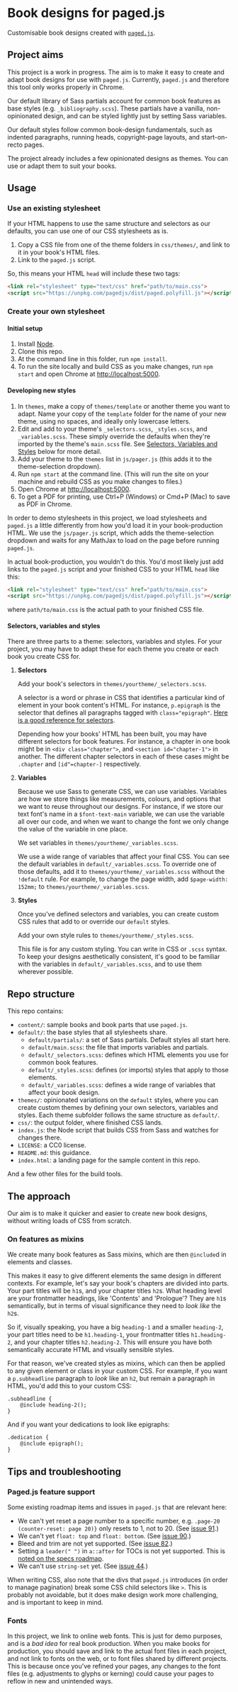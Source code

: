 # Book designs for paged.js

Customisable book designs created with [`paged.js`](https://gitlab.pagedmedia.org/tools/pagedjs).

## Project aims

This project is a work in progress. The aim is to make it easy to create and adapt book designs for use with `paged.js`. Currently, `paged.js` and therefore this tool only works properly in Chrome.

Our default library of Sass partials account for common book features as base styles (e.g. `_bibliography.scss`). These partials have a vanilla, non-opinionated design, and can be styled lightly just by setting Sass variables.

Our default styles follow common book-design fundamentals, such as indented paragraphs, running heads, copyright-page layouts, and start-on-recto pages.

The project already includes a few opinionated designs as themes. You can use or adapt them to suit your books.

## Usage

### Use an existing stylesheet

If your HTML happens to use the same structure and selectors as our defaults, you can use one of our CSS stylesheets as is.

1. Copy a CSS file from one of the theme folders in `css/themes/`, and link to it in your book's HTML files.
2. Link to the `paged.js` script.

So, this means your HTML `head` will include these two tags:

```html
<link rel="stylesheet" type="text/css" href="path/to/main.css">
<script src="https://unpkg.com/pagedjs/dist/paged.polyfill.js"></script>
```

### Create your own stylesheet

#### Initial setup

1. Install [Node](https://nodejs.org).
2. Clone this repo.
3. At the command line in this folder, run `npm install`.
4. To run the site locally and build CSS as you make changes, run `npm start` and open Chrome at [http://localhost:5000](http://localhost:5000).

#### Developing new styles

1. In `themes`, make a copy of `themes/template` or another theme you want to adapt. Name your copy of the `template` folder for the name of your new theme, using no spaces, and ideally only lowercase letters.
1. Edit and add to your theme's `_selectors.scss`, `_styles.scss`, and `_variables.scss`. These simply override the defaults when they're imported by the theme's `main.scss` file. See [Selectors, Variables and Styles](#selectors-variables-and-styles) below for more detail.
1. Add your theme to the `themes` list in `js/pager.js` (this adds it to the theme-selection dropdown).
1. Run `npm start` at the command line. (This will run the site on your machine and rebuild CSS as you make changes to files.)
1. Open Chrome at [http://localhost:5000](http://localhost:5000).
1. To get a PDF for printing, use Ctrl+P (Windows) or Cmd+P (Mac) to save as PDF in Chrome.

In order to demo stylesheets in this project, we load stylesheets and `paged.js` a little differently from how you'd load it in your book-production HTML. We use the `js/pager.js` script, which adds the theme-selection dropdown and waits for any MathJax to load on the page before running `paged.js`.

In actual book-production, you wouldn't do this. You'd most likely just add links to the `paged.js` script and your finished CSS to your HTML `head` like this:

```html
<link rel="stylesheet" type="text/css" href="path/to/main.css">
<script src="https://unpkg.com/pagedjs/dist/paged.polyfill.js"></script>
```

where `path/to/main.css` is the actual path to your finished CSS file.

#### Selectors, variables and styles

There are three parts to a theme: selectors, variables and styles. For your project, you may have to adapt these for each theme you create or each book you create CSS for.

1. **Selectors**

   Add your book's selectors in `themes/yourtheme/_selectors.scss`.

   A selector is a word or phrase in CSS that identifies a particular kind of element in your book content's HTML. For instance, `p.epigraph` is the selector that defines all paragraphs tagged with `class="epigraph"`. [Here is a good reference for selectors](https://medium.com/design-code-repository/css-selectors-cheatsheet-details-9593bc204e3f).

   Depending how your books' HTML has been built, you may have different selectors for book features. For instance, a chapter in one book might be in `<div class="chapter">`, and `<section id="chapter-1">` in another. The different chapter selectors in each of these cases might be `.chapter` and `[id^=chapter-]` respectively.

1. **Variables**

   Because we use Sass to generate CSS, we can use variables. Variables are how we store things like measurements, colours, and options that we want to reuse throughout our designs. For instance, if we store our text font's name in a `$font-text-main` variable, we can use the variable all over our code, and when we want to change the font we only change the value of the variable in one place.

   We set variables in `themes/yourtheme/_variables.scss`.

   We use a wide range of variables that affect your final CSS. You can see the default variables in `default/_variables.scss`. To override one of those defaults, add it to `themes/yourtheme/_variables.scss` without the `!default` rule. For example, to change the page width, add `$page-width: 152mm;` to `themes/yourtheme/_variables.scss`.

1. **Styles**

   Once you've defined selectors and variables, you can create custom CSS rules that add to or override our `default` styles.

   Add your own style rules to `themes/yourtheme/_styles.scss`.

   This file is for any custom styling. You can write in CSS or `.scss` syntax. To keep your designs aesthetically consistent, it's good to be familiar with the variables in `default/_variables.scss`, and to use them wherever possible.

## Repo structure

This repo contains:

- `content/`: sample books and book parts that use `paged.js`.
- `default/`: the base styles that all stylesheets share.
    - `default/partials/`: a set of Sass partials. Default styles all start here.
    - `default/main.scss`: the file that imports variables and partials.
    - `default/_selectors.scss`: defines which HTML elements you use for common book features.
    - `default/_styles.scss`: defines (or imports) styles that apply to those elements.
    - `default/_variables.scss`: defines a wide range of variables that affect your book design.
- `themes/`: opinionated variations on the `default` styles, where you can create custom themes by defining your own selectors, variables and styles. Each theme subfolder follows the same structure as `default/`.
- `css/`: the output folder, where finished CSS lands.
- `index.js`: the Node script that builds CSS from Sass and watches for changes there.
- `LICENSE`: a CC0 license.
- `README.md`: this guidance.
- `index.html`: a landing page for the sample content in this repo.

And a few other files for the build tools.

## The approach

Our aim is to make it quicker and easier to create new book designs, without writing loads of CSS from scratch.

### On features as mixins

We create many book features as Sass mixins, which are then `@include`d in elements and classes.

This makes it easy to give different elements the same design in different contexts. For example, let's say your book's chapters are divided into parts. Your part titles will be `h1`s, and your chapter titles `h2`s. What heading level are your frontmatter headings, like 'Contents' and 'Prologue'? They are `h1`s semantically, but in terms of visual significance they need to *look like* the `h2`s.

So if, visually speaking, you have a big `heading-1` and a smaller `heading-2`, your part titles need to be `h1.heading-1`, your frontmatter titles `h1.heading-2`, and your chapter titles `h2.heading-2`. This will ensure you have both semantically accurate HTML and visually sensible styles.

For that reason, we've created styles as mixins, which can then be applied to any given element or class in your custom CSS. For example, if you want a `p.subheadline` paragraph to *look* like an `h2`, but remain a paragraph in HTML, you'd add this to your custom CSS:

```
.subheadline {
    @include heading-2();
}
```

And if you want your dedications to look like epigraphs:

```
.dedication {
    @include epigraph();
}
```

## Tips and troubleshooting

### Paged.js feature support

Some existing roadmap items and issues in `paged.js` that are relevant here:

- We can't yet reset a page number to a specific number, e.g. `.page-20 (counter-reset: page 20)}` only resets to 1, not to 20. (See [issue 91](https://gitlab.pagedmedia.org/tools/pagedjs/issues/91).)
- We can't yet `float: top` and `float: bottom`. (See [issue 90](https://gitlab.pagedmedia.org/tools/pagedjs/issues/90).)
- Bleed and trim are not yet supported. (See [issue 82](https://gitlab.pagedmedia.org/tools/pagedjs/issues/82).)
- Setting a `leader(" ")` in `a::after` for TOCs is not yet supported. This is [noted on the specs roadmap](https://gitlab.pagedmedia.org/tools/pagedjs/wikis/Support-of-specifications).
- We can't use `string-set` yet. (See [issue 44](https://gitlab.pagedmedia.org/tools/pagedjs/issues/44).)

When writing CSS, also note that the divs that `paged.js` introduces (in order to manage pagination) break some CSS child selectors like `>`. This is probably not avoidable, but it does make design work more challenging, and is important to keep in mind.

### Fonts

In this project, we link to online web fonts. This is just for demo purposes, and is a *bad idea* for real book production. When you make books for production, you should save and link to the actual font files in each project, and not link to fonts on the web, or to font files shared by different projects. This is because once you've refined your pages, any changes to the font files (e.g. adjustments to glyphs or kerning) could cause your pages to reflow in new and unintended ways.
